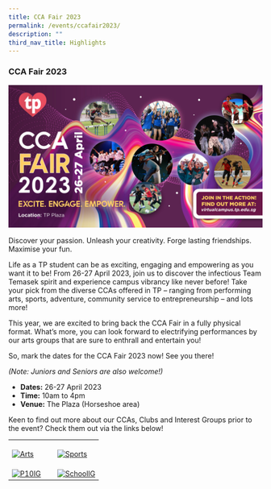 ```yaml
---
title: CCA Fair 2023
permalink: /events/ccafair2023/
description: ""
third_nav_title: Highlights
---
```

### CCA Fair 2023

![](/images/Home/CCA%20Fair%202023.jpg)


Discover your passion. Unleash your creativity. Forge lasting friendships. Maximise your fun. 

Life as a TP student can be as exciting, engaging and empowering as you want it to be! From 26-27 April 2023, join us to discover the infectious Team Temasek spirit and experience campus vibrancy like never before! Take your pick from the diverse CCAs offered in TP – ranging from performing arts, sports, adventure, community service to entrepreneurship – and lots more! 

This year, we are excited to bring back the CCA Fair in a fully physical format. What’s more, you can look forward to electrifying performances by our arts groups that are sure to enthrall and entertain you! 

So, mark the dates for the CCA Fair 2023 now! See you there!

_(Note: Juniors and Seniors are also welcome!)_


* **Dates:** 26-27 April 2023
* **Time:** 10am to 4pm
* **Venue:** The Plaza (Horseshoe area)

Keen to find out more about our CCAs, Clubs and Interest Groups prior to the event? Check them out via the links below!

<table>
    <tr>
        <td style="width:50%"><br> 
            <a href="/cca-and-student-groups/performing-arts/">
                <image src="/images/Buttons/Performing Arts v2.png" style="display:block;margin-left:auto;margin-right:auto;" alt="Arts">
                </image>
            </a>
        </td>
        <td style="width:50%"><br>
            <a href="/cca-and-student-groups/sports/">
                <image src="/images/Buttons/Sports v2.png" style="display:block;margin-left:auto;margin-right:auto;" alt="Sports">
                </image>
            </a>
        </td>
    </tr>
    <tr>
        <td style="width:50%"><br>
            <a href="/cca-and-student-groups/p10-and-interest-groups/p10-clubs/">
                <image src="/images/Buttons/P10 & IG v2.png" style="display:block;margin-left:auto;margin-right:auto;" alt="P10IG">
                </image>
            </a>
        </td>
        <td style="width:50%"><br>
            <a href="/cca-and-student-groups/diploma-interest-groups/school-of-applied-science/">
                <image src="/images/Buttons/Diploma Interest Groups-01.png" style="display:block;margin-left:auto;margin-right:auto;" alt="SchoolIG">
                </image>
            </a>
        </td>
    </tr>
</table>